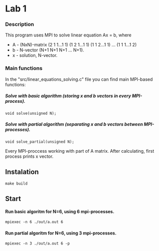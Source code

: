 # Lab 1

### Description
This program uses MPI to solve linear equation Ax = b, where 
* A - (NxN)-matrix (2 1 1...1 1) (1 2 1...1 1) (1 1 2...1 1) ... (1 1 1...1 2)
* b - N-vector (N+1 N+1 N+1 ... N+1).
* x - solution, N-vector.

### Main functions
In the "src/linear_equations_solving.c" file you can find main MPI-based functions:
##### Solve with basic algorithm (storing x and b vectors in every MPI-process).
`void solve(unsigned N);`
##### Solve with partial algorithm (separating x and b vectors between MPI-processes).
`void solve_partial(unsigned N);`

Every MPI-proccess working with part of A matrix.
After calculating, first process prints x vector.

## Instalation

`make build`
## Start
#### Run basic algoritm for N=6, using 6 mpi-processes.
`mpiexec -n 6 ./out/a.out 6`
#### Run partial algoritm for N=6, using 3 mpi-processes.
`mpiexec -n 3 ./out/a.out 6 -p`